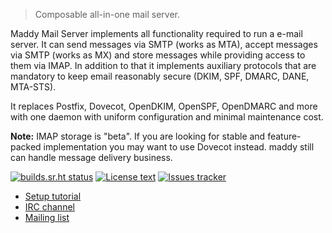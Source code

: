 > Composable all-in-one mail server.

Maddy Mail Server implements all functionality required to run a e-mail
server. It can send messages via SMTP (works as MTA), accept messages via SMTP
(works as MX) and store messages while providing access to them via IMAP.
In addition to that it implements auxiliary protocols that are mandatory
to keep email reasonably secure (DKIM, SPF, DMARC, DANE, MTA-STS).

It replaces Postfix, Dovecot, OpenDKIM, OpenSPF, OpenDMARC and more with one
daemon with uniform configuration and minimal maintenance cost.

**Note:** IMAP storage is "beta". If you are looking for stable and
feature-packed implementation you may want to use Dovecot instead. maddy still
can handle message delivery business.

[![builds.sr.ht status](https://builds.sr.ht/~emersion/maddy.svg)](https://builds.sr.ht/~emersion/maddy?)
[![License text](https://img.shields.io/github/license/foxcpp/maddy)](https://github.com/jmcarbo/maddy/blob/master/LICENSE)
[![Issues tracker](https://img.shields.io/github/issues/foxcpp/maddy)](https://github.com/jmcarbo/maddy)

* [Setup tutorial](https://foxcpp.dev/maddy/tutorials/setting-up/)
* [IRC channel](https://webchat.freenode.net/#maddy)
* [Mailing list](https://lists.sr.ht/~foxcpp/maddy)
